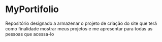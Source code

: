 # MyPortifolio
Repositório designado a armazenar o projeto de criação do site que terá como finalidade mostrar meus projetos e me apresentar para todas as pessoas que acessa-lo
